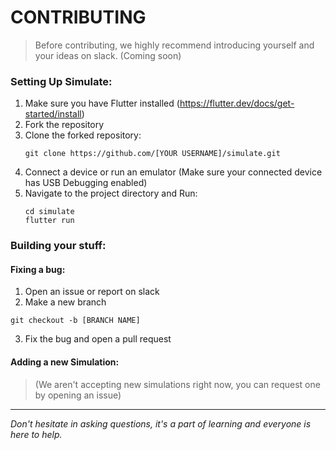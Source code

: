 # CONTRIBUTING

> Before contributing, we highly recommend introducing yourself and your ideas on slack. (Coming soon)

### Setting Up Simulate:

1. Make sure you have Flutter installed (https://flutter.dev/docs/get-started/install)
2. Fork the repository
3. Clone the forked repository:
    ```console
    git clone https://github.com/[YOUR USERNAME]/simulate.git
    ```
4. Connect a device or run an emulator (Make sure your connected device has USB Debugging enabled) 
5. Navigate to the project directory and Run:
    ```console
    cd simulate
    flutter run
    ```

### Building your stuff:

#### Fixing a bug:

1. Open an issue or report on slack
2. Make a new branch
```console
git checkout -b [BRANCH NAME]
```
3. Fix the bug and open a pull request

#### Adding a new Simulation:

> (We aren't accepting new simulations right now, you can request one by opening an issue)

---

*Don't hesitate in asking questions, it's a part of learning and everyone is here to help.*

